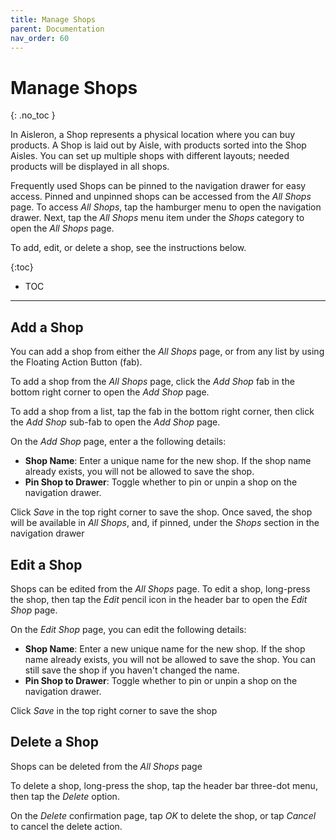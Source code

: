 ```yaml
---
title: Manage Shops
parent: Documentation
nav_order: 60
---
```


# Manage Shops
{: .no_toc }

In Aisleron, a Shop represents a physical location where you can buy products. A Shop is laid out by Aisle, with products sorted into the Shop Aisles. You can set up multiple shops with different layouts; needed products will be displayed in all shops.

Frequently used Shops can be pinned to the navigation drawer for easy access. Pinned and unpinned shops can be accessed from the *All Shops* page. To access *All Shops*, tap the hamburger menu to open the navigation drawer. Next, tap the *All Shops* menu item under the *Shops* category to open the *All Shops* page.

To add, edit, or delete a shop, see the instructions below.

{:toc}
* TOC

---

## Add a Shop  

You can add a shop from either the *All Shops* page, or from any list by using the Floating Action Button (fab).

To add a shop from the *All Shops* page, click the *Add Shop* fab in the bottom right corner to open the *Add Shop* page.

To add a shop from a list, tap the fab in the bottom right corner, then click the *Add Shop* sub-fab to open the *Add Shop* page.

On the *Add Shop* page, enter a the following details:
* **Shop Name**: Enter a unique name for the new shop. If the shop name already exists, you will not be allowed to save the shop.
* **Pin Shop to Drawer**: Toggle whether to pin or unpin a shop on the navigation drawer.

Click *Save* in the top right corner to save the shop. Once saved, the shop will be available in *All Shops*, and, if pinned, under the *Shops* section in the navigation drawer

## Edit a Shop

Shops can be edited from the *All Shops* page. To edit a shop, long-press the shop, then tap the *Edit* pencil icon in the header bar to open the *Edit Shop* page.

On the *Edit Shop* page, you can edit the following details:
* **Shop Name**: Enter a new unique name for the new shop. If the shop name already exists, you will not be allowed to save the shop. You can still save the shop if you haven't changed the name.
* **Pin Shop to Drawer**: Toggle whether to pin or unpin a shop on the navigation drawer.

Click *Save* in the top right corner to save the shop

## Delete a Shop

Shops can be deleted from the *All Shops* page

To delete a shop, long-press the shop, tap the header bar three-dot menu, then tap the *Delete* option. 

On the *Delete* confirmation page, tap *OK* to delete the shop, or tap *Cancel* to cancel the delete action.

